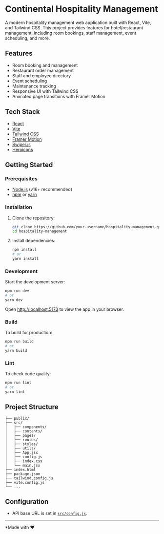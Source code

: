 # Continental Hospitality Management

A modern hospitality management web application built with React, Vite, and Tailwind CSS. This project provides features for hotel/restaurant management, including room bookings, staff management, event scheduling, and more.

## Features

- Room booking and management
- Restaurant order management
- Staff and employee directory
- Event scheduling
- Maintenance tracking
- Responsive UI with Tailwind CSS
- Animated page transitions with Framer Motion

## Tech Stack

- [React](https://react.dev/)
- [Vite](https://vitejs.dev/)
- [Tailwind CSS](https://tailwindcss.com/)
- [Framer Motion](https://www.framer.com/motion/)
- [Swiper.js](https://swiperjs.com/)
- [Heroicons](https://heroicons.com/)

## Getting Started

### Prerequisites

- [Node.js](https://nodejs.org/) (v16+ recommended)
- [npm](https://www.npmjs.com/) or [yarn](https://yarnpkg.com/)

### Installation

1. Clone the repository:
   ```sh
   git clone https://github.com/your-username/hospitality-management.git
   cd hospitality-management
   ```

2. Install dependencies:
   ```sh
   npm install
   # or
   yarn install
   ```

### Development

Start the development server:

```sh
npm run dev
# or
yarn dev
```

Open [http://localhost:5173](http://localhost:5173) to view the app in your browser.

### Build

To build for production:

```sh
npm run build
# or
yarn build
```

### Lint

To check code quality:

```sh
npm run lint
# or
yarn lint
```

## Project Structure

```
├── public/
├── src/
│   ├── components/
│   ├── contents/
│   ├── pages/
│   ├── routes/
│   ├── styles/
│   ├── utils/
│   ├── App.jsx
│   ├── config.js
│   ├── index.css
│   └── main.jsx
├── index.html
├── package.json
├── tailwind.config.js
├── vite.config.js
└── ...
```

## Configuration

- API base URL is set in [`src/config.js`](src/config.js).

---

*Made with ❤️
